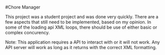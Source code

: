 #Chore Manager

This project was a student project and was done very quickly. There are a few aspects that still need to be implemented, based on my opinion.
In some of the loading api XML loops, there should be use of either basic or complex concurency.

Note:
This application requires a API to interact with or it will not work. Any API server will work as long as it returns with the correct XML formatting.
